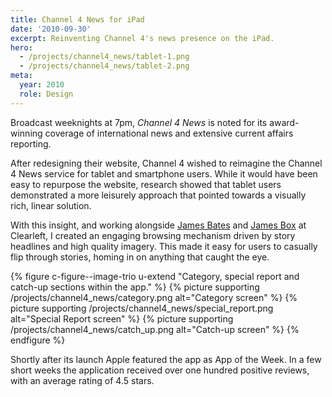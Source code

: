 ```yaml
---
title: Channel 4 News for iPad
date: '2010-09-30'
excerpt: Reinventing Channel 4's news presence on the iPad.
hero:
  - /projects/channel4_news/tablet-1.png
  - /projects/channel4_news/tablet-2.png
meta:
  year: 2010
  role: Design
---
```

Broadcast weeknights at 7pm, _Channel 4 News_ is noted for its award-winning coverage of international news and extensive current affairs reporting.

After redesigning their website, Channel 4 wished to reimagine the Channel 4 News service for tablet and smartphone users. While it would have been easy to repurpose the website, research showed that tablet users demonstrated a more leisurely approach that pointed towards a visually rich, linear solution.

With this insight, and working alongside [James Bates][1] and [James Box][2] at Clearleft, I created an engaging browsing mechanism driven by story headlines and high quality imagery. This made it easy for users to casually flip through stories, homing in on anything that caught the eye.

{% figure c-figure--image-trio u-extend "Category, special report and catch-up sections within the app." %}
{% picture supporting /projects/channel4_news/category.png alt="Category screen" %}
{% picture supporting /projects/channel4_news/special_report.png alt="Special Report screen" %}
{% picture supporting /projects/channel4_news/catch_up.png alt="Catch-up screen" %}
{% endfigure %}

Shortly after its launch Apple featured the app as App of the Week. In a few short weeks the application received over one hundred positive reviews, with an average rating of 4.5 stars.

[1]: http://clearleft.com/is/james-bates/
[2]: http://clearleft.com/is/james-box/
